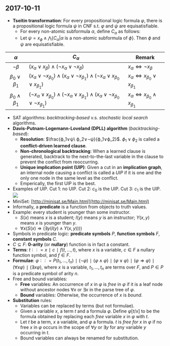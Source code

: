 ## 2017-10-11

- __Tseitin transformation__: For every propositional logic formula $φ$, there is a propositional logic formula $ψ$ in CNF s.t. $φ$ and $ψ$ are equisatisfiable.
    - For every non-atomic subformula $α$, define $C_α$ as follows:
    - Let $\psi= x_\phi  ∧ \bigwedge \{C_\alpha | \alpha$ is a non-atomic subformula of $\phi\}$. Then $\phi$ and $\psi$ are equisatisfiable.

|$α$|$C_α$|Remark|
|:-:|-----|------|
|$¬β$|$(x_α∨x_β)∧(¬x_α∨¬x_β)$|$x_α⇔¬x_β$|
|$β_0∨β_1$|$(x_α∨¬x_{β_0})∧(x_α∨¬x_{β_1})∧(¬x_α∨x_{β_0}∨x_{β_1})$|$x_α⇔x_{β_0}∨x_{β_1}$|
|$β_0∧β_1$|$(¬x_α∨x_{β_0})∧(¬x_α∨x_{β_1})∧(x_α∨¬x_{β_0}∨¬x_{β_1})$|$x_α⇔x_{β_0}∧x_{β_1}$|

- SAT algorithms: _backtracking-based_ v.s. _stochastic local search_ algorithms.
- __Davis-Putnam-Logemann-Loveland (DPLL) algorithm__ (_backtracking-based_):
    - __Resolution__: $\frac{ϕ_1∨ψ\ ϕ_2∨¬ψ}{ϕ_1∨ϕ_2}$. $ϕ_1∨ϕ_2$ is called a __conflict-driven learned clause__.
    - __Non-chronological backtracking__: When a learned clause is generated, backtrack to the next-to-the-last variable in the clause to prevent the conflict from reoccurring.
    - __Unique implication point (UIP)__: Given a cut in an __implication graph__, an internal node causing a conflict is called a _UIP_ if it is one and the only one node in the same level as the conflict.
    - Emperically, the first UIP is the best.
- Examples of UIP. Cut 1: no UIP. Cut 2: $c_0$ is the UIP. Cut 3: $c_1$ is the UIP.
![](https://github.com/b00401062/b00401062.github.io/raw/master/電腦/Introduction%20to%20Computational%20Logic/2017-10-11.png)
- MiniSet: [http://minisat.se/Main.html](http://minisat.se/Main.html)
- Informally, a __predicate__ is a function from objects to truth values.
- Example: every student is younger than some instructor.
    - $S(x)$ means $x$ is a student; $I(y)$ means $y$ is an instructor; $Y(x,y)$ means $x$ is younger than $y$.
    - $∀x(S(x)  ⇒ (∃y(I(y)∧Y(x,y))))$
- Symbols in predicate logic: __predicate symbols__ $P$, __function symbols__ $F$, __constant symbols__ $C$.
- $C\subseteq F$: __0-arity__ (or __nullary__) function is in fact a constant.
- __Terms__: $t ∶∶= x∣c∣f(t,...,t)$, where $x$ is a variable, $c ∈ F$ a nullary function symbol, and $f ∈ F$.
- __Formulae__: $φ ∶∶= P(t_1,...,t_n) ∣ (¬φ) ∣ (φ∧φ) ∣ (φ∨φ) ∣ (φ ⇒ φ) ∣ (∀xφ) ∣ (∃xφ)$, where $x$ is a variable, $t_1,...,t_n$ are terms over $F$, and $P ∈ P$ is a predicate symbol of arity $n$.
- Free and bound variables:
    - __Free__ variables: An occurrence of $x$ in $φ$ is _free_ in $φ$ if it is a leaf node without ancestor nodes $∀x$ or $∃x$ in the parse tree of $φ$.
    - __Bound__ variables: Otherwise, the occurrence of $x$ is _bound_.
- __Substitution__ rules:
    - Variables can be replaced by terms (but not formulae).
    - Given a variable $x$, a term $t$ and a formula $φ$. Define $φ[t/x]$ to be the formula obtained by replacing each _free_ variable $x$ in $φ$ with $t$.
    - Let $t$ be a term, $x$ a variable, and $φ$ a formula. $t$ is _free for_ $x$ in $φ$ if no free $x$ in $φ$ occurs in the scope of $∀y$ or $∃y$ for any variable $y$ occurring in $t$.
    - Bound variables can always be renamed for substitution.
